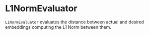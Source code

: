 # L1NormEvaluator

`L1NormEvaluator` evaluates the distance between actual and desired embeddings computing the L1 Norm between them.
